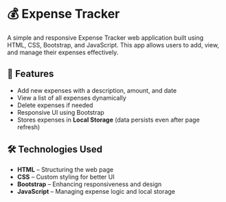 # 💰 Expense Tracker

A simple and responsive Expense Tracker web application built using HTML, CSS, Bootstrap, and JavaScript. This app allows users to add, view, and manage their expenses effectively.

## 🚀 Features

- Add new expenses with a description, amount, and date  
- View a list of all expenses dynamically  
- Delete expenses if needed  
- Responsive UI using Bootstrap  
- Stores expenses in **Local Storage** (data persists even after page refresh)

## 🛠️ Technologies Used

- **HTML** – Structuring the web page  
- **CSS** – Custom styling for better UI  
- **Bootstrap** – Enhancing responsiveness and design  
- **JavaScript** – Managing expense logic and local storage  

